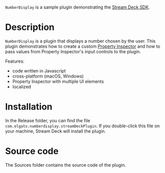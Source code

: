 
`NumberDisplay` is a sample plugin demonstrating the [Stream Deck SDK](https://developer.elgato.com/documentation/stream-deck/).


# Description

`NumberDisplay` is a plugin that displays a number chosen by the user. This plugin demonstrates how to create a custom [Property Inspector](../documentation/property-inspector.md) and how to pass values from Property Inspector's input controls to the plugin.

Features:

- code written in Javascript
- cross-platform (macOS, Windows)
- Property Inspector with multiple UI elements
- localized


# Installation

In the Release folder, you can find the file `com.elgato.numberdisplay.streamDeckPlugin`. If you double-click this file on your machine, Stream Deck will install the plugin.


# Source code

The Sources folder contains the source code of the plugin.
